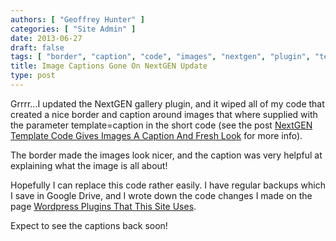 ```yaml
---
authors: [ "Geoffrey Hunter" ]
categories: [ "Site Admin" ]
date: 2013-06-27
draft: false
tags: [ "border", "caption", "code", "images", "nextgen", "plugin", "template", "update" ]
title: Image Captions Gone On NextGEN Update
type: post
---
```


Grrrr...I updated the NextGEN gallery plugin, and it wiped all of my code that created a nice border and caption around images that where supplied with the parameter template=caption in the short code (see the post [NextGEN Template Code Gives Images A Caption And Fresh Look](/posts/2013/05-02-nextgen-template-code-gives-images-a-caption-and-fresh-look/) for more info).

The border made the images look nicer, and the caption was very helpful at explaining what the image is all about!

Hopefully I can replace this code rather easily. I have regular backups which I save in Google Drive, and I wrote down the code changes I made on the page [Wordpress Plugins That This Site Uses](/programming/website-design/content-management-systems/wordpress/wordpress-plugins-that-this-site-uses/).

Expect to see the captions back soon!
